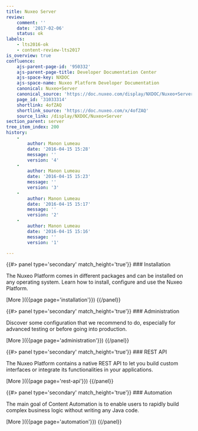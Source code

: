 ```yaml
---
title: Nuxeo Server
review:
    comment: ''
    date: '2017-02-06'
    status: ok
labels:
    - lts2016-ok
    - content-review-lts2017
is_overview: true
confluence:
    ajs-parent-page-id: '950332'
    ajs-parent-page-title: Developer Documentation Center
    ajs-space-key: NXDOC
    ajs-space-name: Nuxeo Platform Developer Documentation
    canonical: Nuxeo+Server
    canonical_source: 'https://doc.nuxeo.com/display/NXDOC/Nuxeo+Server'
    page_id: '31033314'
    shortlink: 4ofZAQ
    shortlink_source: 'https://doc.nuxeo.com/x/4ofZAQ'
    source_link: /display/NXDOC/Nuxeo+Server
section_parent: server
tree_item_index: 200
history:
    - 
        author: Manon Lumeau
        date: '2016-04-15 15:28'
        message: ''
        version: '4'
    - 
        author: Manon Lumeau
        date: '2016-04-15 15:23'
        message: ''
        version: '3'
    - 
        author: Manon Lumeau
        date: '2016-04-15 15:17'
        message: ''
        version: '2'
    - 
        author: Manon Lumeau
        date: '2016-04-15 15:16'
        message: ''
        version: '1'

---
```

<div class="row" data-equalizer data-equalize-on="medium">
<div class="column medium-6">
{{#> panel type='secondary' match_height='true'}}
### Installation

The Nuxeo Platform comes in different packages and can be installed on any operating system. Learn how to install, configure and use the Nuxeo Platform.

[More&nbsp;<i class="fa fa-long-arrow-right" aria-hidden="true"></i>]({{page page='installation'}})
{{/panel}}
</div>

<div class="column medium-6">
{{#> panel type='secondary' match_height='true'}}
### Administration

Discover some configuration that we recommend to do, especially for advanced testing or before going into production.

[More&nbsp;<i class="fa fa-long-arrow-right" aria-hidden="true"></i>]({{page page='administration'}})
{{/panel}}
</div>

</div>

<div class="row" data-equalizer data-equalize-on="medium">

<div class="column medium-6">
{{#> panel type='secondary' match_height='true'}}
### REST API

The Nuxeo Platform contains a native REST API to let you build custom interfaces or integrate its functionalities in your applications.

[More&nbsp;<i class="fa fa-long-arrow-right" aria-hidden="true"></i>]({{page page='rest-api'}})
{{/panel}}
</div>

<div class="column medium-6">
{{#> panel type='secondary' match_height='true'}}
### Automation

The main goal of Content Automation is to enable users to rapidly build complex business logic without writing any Java code.

[More&nbsp;<i class="fa fa-long-arrow-right" aria-hidden="true"></i>]({{page page='automation'}})
{{/panel}}
</div>

</div>
